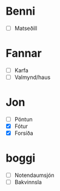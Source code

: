 # Benni
- [ ] Matseðill

# Fannar
- [ ] Karfa
- [ ] Valmynd/haus

# Jon
- [ ] Pöntun
- [x] Fótur
- [x] Forsíða

# boggi
- [ ] Notendaumsjón  
- [ ] Bakvinnsla